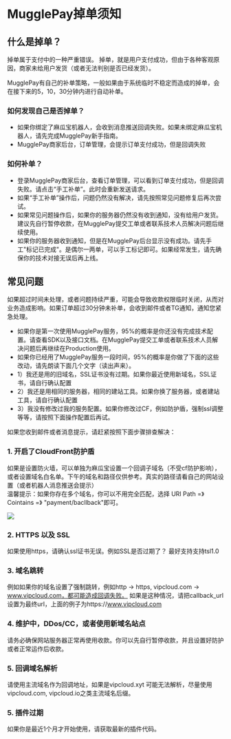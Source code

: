 # MugglePay掉单须知

## 什么是掉单？

掉单属于支付中的一种严重错误。 掉单，就是用户支付成功，但由于各种客观原因，商家未给用户发货（或者无法判别是否已经发货）。

MugglePay有自己的补单策略，一般如果由于系统临时不稳定而造成的掉单，会在接下来的5，10，30分钟内进行自动补单。


### 如何发现自己是否掉单？

 * 如果你绑定了麻瓜宝机器人，会收到消息推送回调失败。如果未绑定麻瓜宝机器人，请先完成MugglePay新手指南。
 * MugglePay商家后台，订单管理，会提示订单支付成功，但是回调失败
 
### 如何补单？

 * 登录MugglePay商家后台，查看订单管理，可以看到订单支付成功，但是回调失败。请点击“手工补单”。此时会重新发送请求。
 * 如果“手工补单”操作后，问题仍然没有解决，请先按照常见问题修复后再次尝试。
 * 如果常见问题操作后，如果你的服务器仍然没有收到通知，没有给用户发货。建议先自行暂停收款，在MugglePay提交工单或者联系技术人员解决问题后继续使用。
 * 如果你的服务器收到通知，但是在MugglePay后台显示没有成功。请先手工"标记已完成"。是偶尔一两单，可以手工标记即可。如果经常发生，请先确保你的技术对接无误后再上线。


## 常见问题

如果超过时间未处理，或者问题持续严重，可能会导致收款权限临时关闭，从而对业务造成影响。如果订单超过30分钟未补单，会收到邮件或者TG通知，通知您紧急处理。

 * 如果你是第一次使用MugglePay服务，95%的概率是你还没有完成技术配置。请查看SDK以及接口文档。在MugglePay提交工单或者联系技术人员解决问题后再继续在Production使用。
 * 如果你已经用了MugglePay服务一段时间，95%的概率是你做了下面的这些改动，请先朗读下面几个文字（读出声来）。
 * 1）我还是用的旧域名，SSL证书没有过期。如果你最近使用新域名，SSL证书，请自行确认配置
 * 2）我还是用相同的服务器，相同的建站工具。如果你换了服务器，或者建站工具，请自行确认配置
 * 3）我没有修改过我的服务配置。如果你修改过CF，例如防护盾，强制ssl调整等等，请按照下面操作配置后再试。
 

如果您收到邮件或者消息提示，请赶紧按照下面步骤排查解决：

### 1. 开启了CloudFront防护盾

如果是设置防火墙，可以单独为麻瓜宝设置一个回调子域名（不受cf防护影响），或者设置域名白名单。下午的域名和路径仅供参考。真实的路径请看自己的网站设置（或者机器人消息推送会提示）
<br />
温馨提示：如果你存在多个域名，你可以不用完全匹配，选择 URI Path =》 Cointains =》 "payment/bacllback"即可。

<img src="https://cdn.mugglepay.com/pay/instructions/callback.jpg" />


### 2. HTTPS 以及 SSL

如果使用https，请确认ssl证书无误。例如SSL是否过期了？
最好支持支持tsl1.0


### 3. 域名跳转

例如如果你的域名设置了强制跳转，例如http -> https, vipcloud.com -> www.vipcloud.com，都可能造成回调失败。
如果是这种情况，请把callback_url设置为最终url，上面的例子为https://www.vipcloud.com


### 4. 维护中，DDos/CC，或者使用新域名站点

请务必确保网站服务器正常再使用收款。你可以先自行暂停收款，并且设置好防护或者正常运作后收款。


### 5. 回调域名解析

请使用主流域名作为回调地址，如果是vipcloud.xyt 可能无法解析，尽量使用vipcloud.com, vipcloud.io之类主流域名后缀。

### 5. 插件过期

如果你是最近1个月才开始使用，请获取最新的插件代码。

